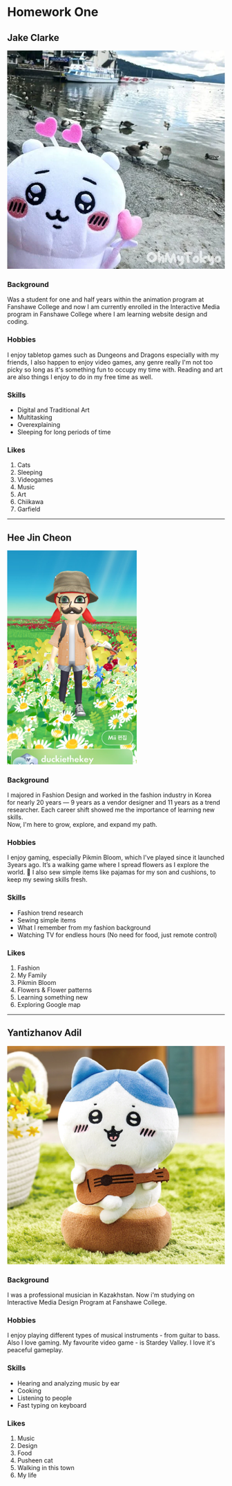 # Homework One

## Jake Clarke

![Chiikawa Plush Holding Heart Wand](images/chiikawa.webp)

### Background

Was a student for one and half years within the animation program at Fanshawe College and now I am currently enrolled in the Interactive Media program in Fanshawe College where I am learning website design and coding.

### Hobbies

I enjoy tabletop games such as Dungeons and Dragons especially with my friends, I also happen to enjoy video games, any genre really I'm not too picky so long as it's something fun to occupy my time with. Reading and art are also things I enjoy to do in my free time as well.

### Skills

- Digital and Traditional Art
- Multitasking
- Overexplaining
- Sleeping for long periods of time

### Likes

1. Cats
2. Sleeping
3. Videogames
4. Music
5. Art
6. Chiikawa
7. Garfield 

---

## Hee Jin Cheon


<img src="images/me.jpg" width="300px" alt="Pikmin Bloom avatar taking a walk">


### Background

I majored in Fashion Design and worked in the fashion industry in Korea  
for nearly 20 years — 9 years as a vendor designer and 11 years as a trend researcher. Each career shift showed me the importance of learning new skills.  
Now, I'm here to grow, explore, and expand my path.


### Hobbies

I enjoy gaming, especially Pikmin Bloom, which I've played since it launched 3years ago. It’s a walking game where I spread flowers as I explore the world. 🌸 I also sew simple items like pajamas for my son and cushions, to keep my sewing skills fresh.


### Skills

- Fashion trend research
- Sewing simple items
- What I remember from my fashion background
- Watching TV for endless hours (No need for food, just remote control)

### Likes

1. Fashion
2. My Family
3. Pikmin Bloom
4. Flowers & Flower patterns
5. Learning something new
6. Exploring Google map 

---

## Yantizhanov Adil

![Hachiware Plush Singing](images/hachiware_sing.webp)

### Background

I was a professional musician in Kazakhstan. Now i'm studying on Interactive Media Design Program at Fanshawe College.

### Hobbies 

I enjoy playing different types of musical instruments - from guitar to bass. Also I love gaming. My favourite video game - is Stardey Valley. I love it's peaceful gameplay.

### Skills 
- Hearing and analyzing music by ear 
- Cooking 
- Listening to people
- Fast typing on keyboard

### Likes 

1. Music
2. Design 
3. Food
4. Pusheen cat
5. Walking in this town
6. My life
